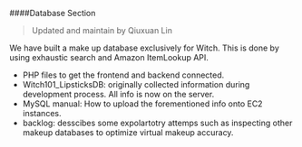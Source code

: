 ####Database Section
> Updated and maintain by Qiuxuan Lin

We have built a make up database exclusively for Witch. This is done by using exhaustic search and Amazon ItemLookup API.

* PHP files to get the frontend and backend connected.
* Witch101_LipsticksDB: originally collected information during development process. All info is now on the server.
* MySQL manual: How to upload the forementioned info onto EC2 instances.
* backlog: desscibes some expolartotry attemps such as inspecting other makeup databases to optimize virtual makeup accuracy.





